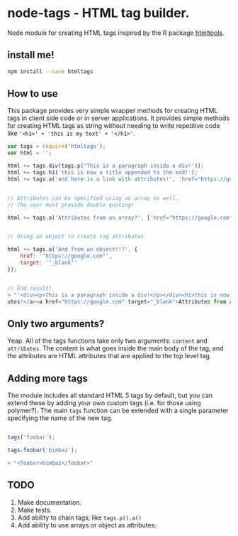 # node-tags - HTML tag builder.
Node module for creating HTML tags inspired by the R package [htmltools](https://cran.r-project.org/web/packages/htmltools/index.html).

## install me!

```bash
npm install --save htmltags

```

## How to use

This package provides very simple wrapper methods for creating HTML tags in client side code or in server applications. It provides simple methods for creating HTML tags as string without needing to write repetitive code like `'<h1>' + 'this is my text' + '</h1>'`. 

```js
var tags = require('htmltags');
var html = '';

html += tags.div(tags.p('This is a paragraph inside a div!'));
html += tags.h1('this is now a title appended to the end!');
html += tags.a('and here is a link with attributes!', 'href="https://google.com"');


// Attributes can be specified using an array as well. 
// The user must provide double quoting!

html += tags.a('Attributes from an array?', ['href="https://google.com"', 'target="_blank"']);


// Using an object to create tag attributes. 

html += tags.a('And from an object!!?', {
    href: '"https://google.com"', 
    target: '"_blank"'
});


// End result!
> "'<div><p>This is a paragraph inside a div!</p></div><h1>this is now a title appended to the end!</h1><a href="https://google.com">and here is a link with attrib
utes!</a><a href="https://google.com" target="_blank">Attributes from an array?</a><a href="https://google.com" target="_blank">And from an object!!?</a>'"

```

## Only two arguments?

Yeap. All of the tags functions take only two arguments: `content` and `attributes`. The content is what goes inside the main body of the tag, and the attributes are HTML attributes that are applied to the top level tag. 

## Adding more tags

The module includes all standard HTML 5 tags by default, but you can extend these by adding your own custom tags (i.e. for those using polymer?). The main `tags` function can be extended with a single parameter specifying the name of the new tag.

```js

tags('foobar');

tags.foobar('bimbaz');

> "<foobar>bimbaz</foobar>"
```


## TODO
1. Make documentation.
2. Make tests.
3. Add ability to chain tags, like `tags.p().a()`
4. Add ability to use arrays or object as attributes.
